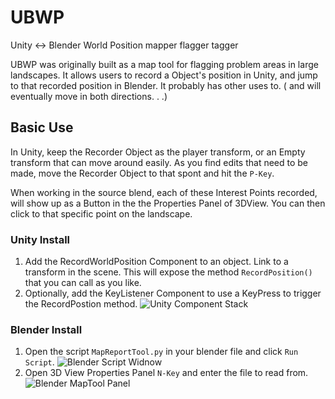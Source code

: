 # UBWP
Unity &lt;-> Blender World Position mapper flagger tagger

UBWP was originally built as a map tool for flagging problem areas in large landscapes. It allows users to record a Object's position in Unity, and jump to that recorded position in Blender. It probably has other uses to. ( and will eventually move in both directions. . .)


## Basic Use
In Unity, keep the Recorder Object as the player transform, or an Empty transform that can move around easily. As you find edits that need to be made, move the Recorder Object to that spont and hit the `P-Key`.

When working in the source blend, each of these Interest Points recorded, will show up as a Button in the the Properties Panel of 3DView. You can then click to that specific point on the landscape.

### Unity Install

1. Add the RecordWorldPosition Component to an object. Link to a transform in the scene. This will expose the method `RecordPosition()` that you can call as you like.
1. Optionally, add the KeyListener Component to use a KeyPress to trigger the RecordPostion method.
	![Unity Component Stack](https://www.dropbox.com/s/s4g2uliz0uqdjk3/Unity-install.png?raw=1)

### Blender Install
1. Open the script `MapReportTool.py` in your blender file and click `Run Script`.
	![Blender Script Widnow](https://www.dropbox.com/s/ymfa632wos4rirb/Blender-run.png?raw=1)
2. Open 3D View Properties Panel `N-Key` and enter the file to read from.
	![Blender MapTool Panel](https://www.dropbox.com/s/w1tbwyhtyob5bq9/Blender-config.png?raw=1)


